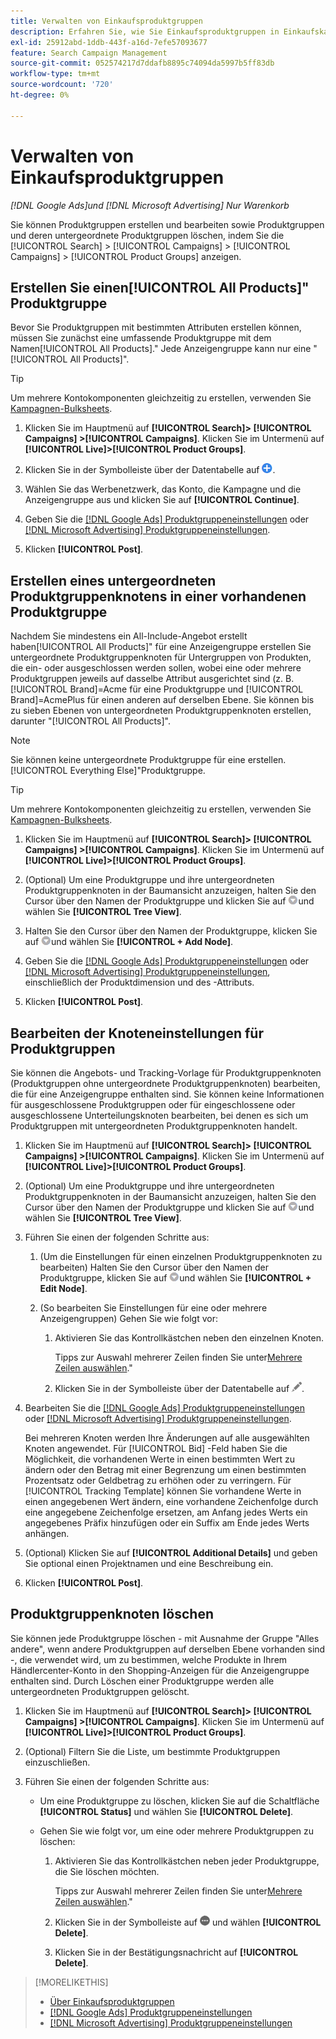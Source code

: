 ```yaml
---
title: Verwalten von Einkaufsproduktgruppen
description: Erfahren Sie, wie Sie Einkaufsproduktgruppen in Einkaufskampagnen erstellen und verwalten.
exl-id: 25912abd-1ddb-443f-a16d-7efe57093677
feature: Search Campaign Management
source-git-commit: 052574217d7ddafb8895c74094da5997b5ff83db
workflow-type: tm+mt
source-wordcount: '720'
ht-degree: 0%

---
```


# Verwalten von Einkaufsproduktgruppen

*[!DNL Google Ads]und [!DNL Microsoft Advertising] Nur Warenkorb*

Sie können Produktgruppen erstellen und bearbeiten sowie Produktgruppen und deren untergeordnete Produktgruppen löschen, indem Sie die [!UICONTROL Search] > [!UICONTROL Campaigns] > [!UICONTROL Campaigns] > [!UICONTROL Product Groups] anzeigen.

## Erstellen Sie einen[!UICONTROL All Products]&quot; Produktgruppe

Bevor Sie Produktgruppen mit bestimmten Attributen erstellen können, müssen Sie zunächst eine umfassende Produktgruppe mit dem Namen[!UICONTROL All Products].&quot; Jede Anzeigengruppe kann nur eine &quot;[!UICONTROL All Products]&quot;.

>[!TIP]
>
>Um mehrere Kontokomponenten gleichzeitig zu erstellen, verwenden Sie [Kampagnen-Bulksheets](/help/search-social-commerce/campaign-management/bulksheets/bulksheet-about.md).

1. Klicken Sie im Hauptmenü auf **[!UICONTROL Search]> [!UICONTROL Campaigns] >[!UICONTROL Campaigns]**. Klicken Sie im Untermenü auf **[!UICONTROL Live]>[!UICONTROL Product Groups]**.

1. Klicken Sie in der Symbolleiste über der Datentabelle auf ![Erstellen](/help/search-social-commerce/assets/add.png "Erstellen").

1. Wählen Sie das Werbenetzwerk, das Konto, die Kampagne und die Anzeigengruppe aus und klicken Sie auf **[!UICONTROL Continue]**.

1. Geben Sie die [[!DNL Google Ads] Produktgruppeneinstellungen](product-group-settings-google.md) oder [[!DNL Microsoft Advertising] Produktgruppeneinstellungen](product-group-settings-microsoft.md).

1. Klicken **[!UICONTROL Post]**.

## Erstellen eines untergeordneten Produktgruppenknotens in einer vorhandenen Produktgruppe

Nachdem Sie mindestens ein All-Include-Angebot erstellt haben[!UICONTROL All Products]&quot; für eine Anzeigengruppe erstellen Sie untergeordnete Produktgruppenknoten für Untergruppen von Produkten, die ein- oder ausgeschlossen werden sollen, wobei eine oder mehrere Produktgruppen jeweils auf dasselbe Attribut ausgerichtet sind (z. B. [!UICONTROL Brand]=Acme für eine Produktgruppe und [!UICONTROL Brand]=AcmePlus für einen anderen auf derselben Ebene. Sie können bis zu sieben Ebenen von untergeordneten Produktgruppenknoten erstellen, darunter &quot;[!UICONTROL All Products]&quot;.

>[!NOTE]
>
>Sie können keine untergeordnete Produktgruppe für eine erstellen.[!UICONTROL Everything Else]&quot;Produktgruppe.

>[!TIP]
>
>Um mehrere Kontokomponenten gleichzeitig zu erstellen, verwenden Sie [Kampagnen-Bulksheets](/help/search-social-commerce/campaign-management/bulksheets/bulksheet-about.md).

1. Klicken Sie im Hauptmenü auf **[!UICONTROL Search]> [!UICONTROL Campaigns] >[!UICONTROL Campaigns]**. Klicken Sie im Untermenü auf **[!UICONTROL Live]>[!UICONTROL Product Groups]**.

1. (Optional) Um eine Produktgruppe und ihre untergeordneten Produktgruppenknoten in der Baumansicht anzuzeigen, halten Sie den Cursor über den Namen der Produktgruppe und klicken Sie auf ![Menüsymbol](/help/search-social-commerce/assets/arrow-dropdown-menu.png "Menüsymbol")und wählen Sie **[!UICONTROL Tree View]**.

1. Halten Sie den Cursor über den Namen der Produktgruppe, klicken Sie auf ![Pfeil Dropdown-Menü](/help/search-social-commerce/assets/arrow-dropdown-menu.png "Pfeil Dropdown-Menü")und wählen Sie **[!UICONTROL + Add Node]**.

1. Geben Sie die [[!DNL Google Ads] Produktgruppeneinstellungen](product-group-settings-google.md) oder [[!DNL Microsoft Advertising] Produktgruppeneinstellungen](product-group-settings-microsoft.md), einschließlich der Produktdimension und des -Attributs.

1. Klicken **[!UICONTROL Post]**.

## Bearbeiten der Knoteneinstellungen für Produktgruppen

Sie können die Angebots- und Tracking-Vorlage für Produktgruppenknoten (Produktgruppen ohne untergeordnete Produktgruppenknoten) bearbeiten, die für eine Anzeigengruppe enthalten sind. Sie können keine Informationen für ausgeschlossene Produktgruppen oder für eingeschlossene oder ausgeschlossene Unterteilungsknoten bearbeiten, bei denen es sich um Produktgruppen mit untergeordneten Produktgruppenknoten handelt.

1. Klicken Sie im Hauptmenü auf **[!UICONTROL Search]> [!UICONTROL Campaigns] >[!UICONTROL Campaigns]**. Klicken Sie im Untermenü auf **[!UICONTROL Live]>[!UICONTROL Product Groups]**.

1. (Optional) Um eine Produktgruppe und ihre untergeordneten Produktgruppenknoten in der Baumansicht anzuzeigen, halten Sie den Cursor über den Namen der Produktgruppe und klicken Sie auf ![Menüsymbol](/help/search-social-commerce/assets/arrow-dropdown-menu.png "Menüsymbol")und wählen Sie **[!UICONTROL Tree View]**.

1. Führen Sie einen der folgenden Schritte aus:

   1. (Um die Einstellungen für einen einzelnen Produktgruppenknoten zu bearbeiten) Halten Sie den Cursor über den Namen der Produktgruppe, klicken Sie auf ![Menüsymbol](/help/search-social-commerce/assets/arrow-dropdown-menu.png "Menüsymbol")und wählen Sie **[!UICONTROL + Edit Node]**.

   1. (So bearbeiten Sie Einstellungen für eine oder mehrere Anzeigengruppen) Gehen Sie wie folgt vor:

      1. Aktivieren Sie das Kontrollkästchen neben den einzelnen Knoten.

         Tipps zur Auswahl mehrerer Zeilen finden Sie unter[Mehrere Zeilen auswählen](/help/search-social-commerce/common-tasks/navigation-editing-selection/multiple-rows-select.md).&quot;

      1. Klicken Sie in der Symbolleiste über der Datentabelle auf ![Bearbeiten](/help/search-social-commerce/assets/edit.png "Bearbeiten").

1. Bearbeiten Sie die [[!DNL Google Ads] Produktgruppeneinstellungen](product-group-settings-google.md) oder [[!DNL Microsoft Advertising] Produktgruppeneinstellungen](product-group-settings-microsoft.md).

   Bei mehreren Knoten werden Ihre Änderungen auf alle ausgewählten Knoten angewendet. Für [!UICONTROL Bid] -Feld haben Sie die Möglichkeit, die vorhandenen Werte in einen bestimmten Wert zu ändern oder den Betrag mit einer Begrenzung um einen bestimmten Prozentsatz oder Geldbetrag zu erhöhen oder zu verringern. Für [!UICONTROL Tracking Template] können Sie vorhandene Werte in einen angegebenen Wert ändern, eine vorhandene Zeichenfolge durch eine angegebene Zeichenfolge ersetzen, am Anfang jedes Werts ein angegebenes Präfix hinzufügen oder ein Suffix am Ende jedes Werts anhängen.

1. (Optional) Klicken Sie auf **[!UICONTROL Additional Details]** und geben Sie optional einen Projektnamen und eine Beschreibung ein.

1. Klicken **[!UICONTROL Post]**.

## Produktgruppenknoten löschen

Sie können jede Produktgruppe löschen - mit Ausnahme der Gruppe &quot;Alles andere&quot;, wenn andere Produktgruppen auf derselben Ebene vorhanden sind -, die verwendet wird, um zu bestimmen, welche Produkte in Ihrem Händlercenter-Konto in den Shopping-Anzeigen für die Anzeigengruppe enthalten sind. Durch Löschen einer Produktgruppe werden alle untergeordneten Produktgruppen gelöscht.

1. Klicken Sie im Hauptmenü auf **[!UICONTROL Search]> [!UICONTROL Campaigns] >[!UICONTROL Campaigns]**. Klicken Sie im Untermenü auf **[!UICONTROL Live]>[!UICONTROL Product Groups]**.

1. (Optional) Filtern Sie die Liste, um bestimmte Produktgruppen einzuschließen.

1. Führen Sie einen der folgenden Schritte aus:

   * Um eine Produktgruppe zu löschen, klicken Sie auf die Schaltfläche **[!UICONTROL Status]** und wählen Sie **[!UICONTROL Delete]**.

   * Gehen Sie wie folgt vor, um eine oder mehrere Produktgruppen zu löschen:

      1. Aktivieren Sie das Kontrollkästchen neben jeder Produktgruppe, die Sie löschen möchten.

         Tipps zur Auswahl mehrerer Zeilen finden Sie unter[Mehrere Zeilen auswählen](/help/search-social-commerce/common-tasks/navigation-editing-selection/multiple-rows-select.md).&quot;

      1. Klicken Sie in der Symbolleiste auf ![Mehr](/help/search-social-commerce/assets/more.png "Mehr") und wählen **[!UICONTROL Delete]**.

      1. Klicken Sie in der Bestätigungsnachricht auf **[!UICONTROL Delete]**.

>[!MORELIKETHIS]
>
>* [Über Einkaufsproduktgruppen](product-group-about.md)
>* [[!DNL Google Ads] Produktgruppeneinstellungen](product-group-settings-google.md)
>* [[!DNL Microsoft Advertising] Produktgruppeneinstellungen](product-group-settings-microsoft.md)
